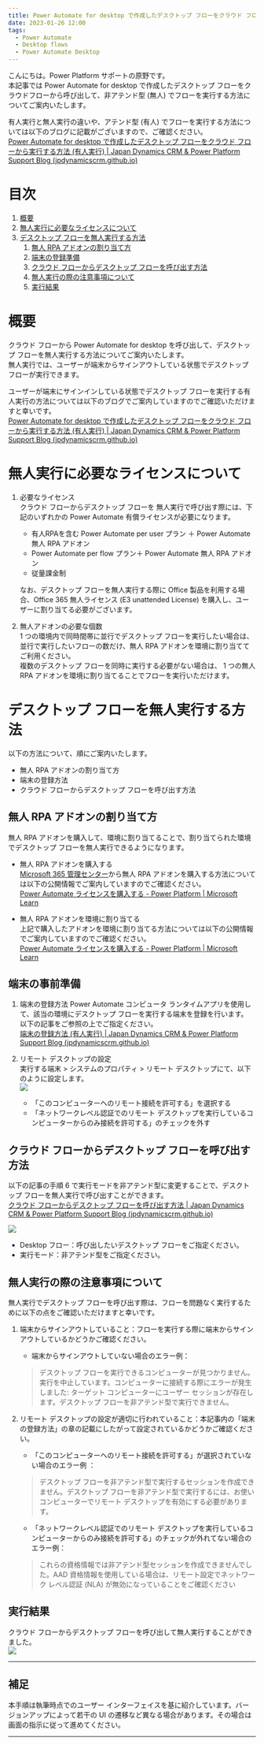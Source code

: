 ```yaml
---
title: Power Automate for desktop で作成したデスクトップ フローをクラウド フローから実行する方法 (無人実行)
date: 2023-01-26 12:00
tags:
  - Power Automate
  - Desktop flows
  - Power Automate Desktop
---
```


こんにちは。Power Platform サポートの原野です。  
本記事では Power Automate for desktop で作成したデスクトップ フローをクラウドフローから呼び出して、非アテンド型 (無人) でフローを実行する方法についてご案内いたします。  


有人実行と無人実行の違いや、アテンド型 (有人) でフローを実行する方法については以下のブログに記載がございますので、ご確認ください。  
[Power Automate for desktop で作成したデスクトップ フローをクラウド フローから実行する方法 (有人実行) | Japan Dynamics CRM & Power Platform Support Blog (jpdynamicscrm.github.io)](https://jpdynamicscrm.github.io/blog/powerautomate/power-automate-desktop-attand-automation/)  

<!-- more -->
# 目次

1. [概要](#anchor-intro)
1. [無人実行に必要なライセンスについて](#anchor-licence-for-unattended-automation)
1. [デスクトップ フローを無人実行する方法](#anchor-unattended-automation)
    1. [無人 RPA アドオンの割り当て方](#anchor-unattended-add-on)
    1. [端末の登録準備](#anchor-register-computers)
    1. [クラウド フローからデスクトップ フローを呼び出す方法](#anchor-call-desktopflow-from-cloudflow)
    1. [無人実行の際の注意事項について](#anchor-notes-on-unattended-automation)
    1. [実行結果](#anchor-result-of-unattended-automation-flow)

<a id='anchor-intro'></a>

# 概要

クラウド フローから Power Automate for desktop を呼び出して、デスクトップ フローを無人実行する方法についてご案内いたします。  
無人実行では、ユーザーが端末からサインアウトしている状態でデスクトップ フローが実行できます。  

ユーザーが端末にサインインしている状態でデスクトップ フローを実行する有人実行の方法については以下のブログでご案内していますのでご確認いただけますと幸いです。  
[Power Automate for desktop で作成したデスクトップ フローをクラウド フローから実行する方法 (有人実行) | Japan Dynamics CRM & Power Platform Support Blog (jpdynamicscrm.github.io)](https://jpdynamicscrm.github.io/blog/powerautomate/power-automate-desktop-attand-automation/)  

<a id='anchor-licence-for-unattended-automation'></a>

# 無人実行に必要なライセンスについて
1. 必要なライセンス  
    クラウド フローからデスクトップ フローを 無人実行で呼び出す際には、下記のいずれかの Power Automate 有償ライセンスが必要になります。  
    * 有人RPAを含む Power Automate per user プラン ＋ Power Automate 無人 RPA アドオン
    * Power Automate per flow プラン＋ Power Automate 無人 RPA アドオン
    * 従量課金制  

    なお、デスクトップ フローを無人実行する際に Office 製品を利用する場合、Office 365 無人ライセンス (E3 unattended License) を購入し、ユーザーに割り当てる必要がございます。  

1. 無人アドオンの必要な個数  
    1 つの環境内で同時間帯に並行でデスクトップ フローを実行したい場合は、並行で実行したいフローの数だけ、無人 RPA アドオンを環境に割り当ててご利用ください。  
複数のデスクトップ フローを同時に実行する必要がない場合は、 1 つの無人 RPA アドオンを環境に割り当てることでフローを実行いただけます。

<a id='anchor-unattended-automation'></a>

# デスクトップ フローを無人実行する方法
以下の方法について、順にご案内いたします。  
* 無人 RPA アドオンの割り当て方
* 端末の登録方法  
* クラウド フローからデスクトップ フローを呼び出す方法  

<a id='anchor-unattended-add-on'></a>

## 無人 RPA アドオンの割り当て方
無人 RPA アドオンを購入して、環境に割り当てることで、割り当てられた環境でデスクトップ フローを無人実行できるようになります。  
* 無人 RPA アドオンを購入する  
  [Microsoft 365 管理センター](https://admin.microsoft.com/)から無人 RPA アドオンを購入する方法については以下の公開情報でご案内していますのでご確認ください。  
  [Power Automate ライセンスを購入する - Power Platform | Microsoft Learn](https://learn.microsoft.com/ja-jp/power-platform/admin/power-automate-licensing/buy-licenses#buy-unattended-add-on)
  
* 無人 RPA アドオンを環境に割り当てる    
  上記で購入したアドオンを環境に割り当てる方法については以下の公開情報でご案内していますのでご確認ください。  
  [Power Automate ライセンスを購入する - Power Platform | Microsoft Learn](https://learn.microsoft.com/ja-jp/power-platform/admin/power-automate-licensing/buy-licenses#assign-unattended-add-ons-to-an-environment)
    
<a id='anchor-register-computers'></a>

## 端末の事前準備
1. 端末の登録方法
  Power Automate コンピュータ ランタイムアプリを使用して、該当の環境にデスクトップ フローを実行する端末を登録を行います。  
  以下の記事をご参照の上でご指定ください。  
  [端末の登録方法 (有人実行) | Japan Dynamics CRM & Power Platform Support Blog (jpdynamicscrm.github.io)](https://jpdynamicscrm.github.io/blog/powerautomate/power-automate-desktop-attand-automation/#anchor-register-computers)  
  
1. リモート デスクトップの設定  
  実行する端末 > システムのプロパティ > リモート デスクトップにて、以下のように設定します。  
  ![](./power-automate-desktop-unattand-automation/register-computers4.png)  
     * 「このコンピューターへのリモート接続を許可する」を選択する  
     * 「ネットワークレベル認証でのリモート デスクトップを実行しているコンピューターからのみ接続を許可する」のチェックを外す  


<a id='anchor-call-desktopflow-from-cloudflow'></a>

## クラウド フローからデスクトップ フローを呼び出す方法
以下の記事の手順 6 で実行モードを非アテンド型に変更することで、デスクトップ フローを無人実行で呼び出すことができます。   
[クラウド フローからデスクトップ フローを呼び出す方法 | Japan Dynamics CRM & Power Platform Support Blog (jpdynamicscrm.github.io)](https://jpdynamicscrm.github.io/blog/powerautomate/power-automate-desktop-attand-automation/#anchor-call-desktopflow-from-cloudflow)

![](./power-automate-desktop-unattand-automation/call-desktopflow-from-cloudflow.png)  
  * Desktop フロー：呼び出したいデスクトップ フローをご指定ください。  
  * 実行モード：非アテンド型をご指定ください。  

<a id='anchor-notes-on-unattended-automation'></a>

## 無人実行の際の注意事項について
無人実行でデスクトップ フローを呼び出す際は、フローを問題なく実行するために以下の点をご確認いただけますと幸いです。  
1. 端末からサインアウトしていること：フローを実行する際に端末からサインアウトしているかどうかご確認ください。   
     * 端末からサインアウトしていない場合のエラー例：  
    >デスクトップ フローを実行できるコンピューターが見つかりません。実行を中止しています。コンピューターに接続する際にエラーが発生しました: ターゲット コンピューターにユーザー セッションが存在します。デスクトップ フローを非アテンド型で実行できません。  
  
1. リモート デスクトップの設定が適切に行われていること：本記事内の「端末の登録方法」の章の記載にしたがって設定されているかどうかご確認ください。  
     * 「このコンピューターへのリモート接続を許可する」が選択されていない場合のエラー例 ：  
    >デスクトップ フローを非アテンド型で実行するセッションを作成できません。デスクトップ フローを非アテンド型で実行するには、お使いコンピューターでリモート デスクトップを有効にする必要があります。  
     
     * 「ネットワークレベル認証でのリモート デスクトップを実行しているコンピューターからのみ接続を許可する」のチェックが外れてない場合のエラー例：  
    >これらの資格情報では非アテンド型セッションを作成できませんでした。AAD 資格情報を使用している場合は、リモート設定でネットワーク レベル認証 (NLA) が無効になっていることをご確認ください  
     
<a id='anchor-result-of-unattended-automation-flow'></a>

## 実行結果  
クラウド フローからデスクトップ フローを呼び出して無人実行することができました。  
![](./power-automate-desktop-unattand-automation/result-of-unattended-automation-flow.png)  

---

## 補足

本手順は執筆時点でのユーザー インターフェイスを基に紹介しています。バージョンアップによって若干の UI の遷移など異なる場合があります。その場合は画面の指示に従って進めてください。



---
